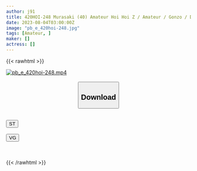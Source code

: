 ```yaml
---
author: j91
title: 420HOI-248 Murasaki (40) Amateur Hoi Hoi Z / Amateur / Gonzo / Documentary / Publishing Work / 40 Years Old / Unmarried / 3 Past Boyfriends / Liquor Lover / Wants To Crush / With Saffle # Service Type # (Fujisaki Murasaki)
date: 2023-08-04T03:00:00Z
image: "pb_e_420hoi-248.jpg"
tags: [Amateur, ]
maker: []
actress: []
---
```



{{< rawhtml >}}

<div class="video" data-videoid="r8oDzyRjVbtbj9a">
    <a href="javascript:;">
        <img src="https://my.j91.asia/posts/pb_e_420hoi-248/pb_e_420hoi-248.jpg" width="WIDTH" height="HEIGHT" alt="pb_e_420hoi-248.mp4" loading="lazy">
    </a>
</div>

<script type="text/javascript" src="https://j91.asia/asset/on-demand-st.js"></script>

<br>
  <link rel="stylesheet" href="https://j91.asia/asset/bs5.css">
  
  <center>
  <button class="btn btn-primary" type="button" data-bs-toggle="collapse" data-bs-target=".multi-collapse" aria-expanded="false" aria-controls="multiCollapseExample1 multiCollapseExample2"><h2>Download</h2></button></center>
</p>
<div class="row">
  <div class="col">
    <div class="collapse multi-collapse" id="multiCollapseExample1">
      <div class="card card-body">
	      	      <br>
<div class="buttons">  
<a href="https://streamtape.to/v/r8oDzyRjVbtbj9a"><button class="btn-hover color-3"><i class="fa fa-download"></i> ST</button></a></div>
    </div>
  </div>
</div>
  <div class="col">
    <div class="collapse multi-collapse" id="multiCollapseExample2">
      <div class="card card-body">
	      <br>
<div class="buttons">
    <a href="https://vgembed.com/v/8lKQxYpNGV5DGYb"><button class="btn-hover color-9"><i class="fa fa-download"></i> VG</button></a></div>
<br><br>
      </div>
    </div>
  </div>
</div>

{{< /rawhtml >}}